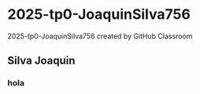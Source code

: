 # 2025-tp0-JoaquinSilva756
2025-tp0-JoaquinSilva756 created by GitHub Classroom
## Silva Joaquin
### hola
